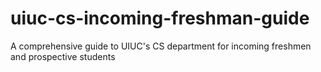 # uiuc-cs-incoming-freshman-guide
A comprehensive guide to UIUC's CS department for incoming freshmen and prospective students
